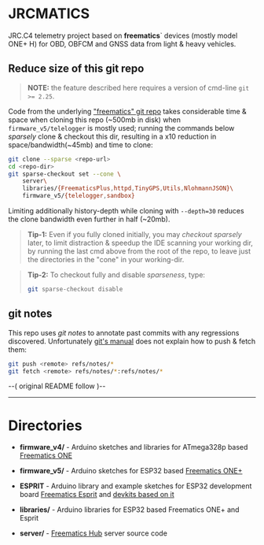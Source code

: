 # JRCMATICS

JRC.C4 telemetry project based on **freematics**` devices (mostly model ONE+ H)
for OBD, OBFCM and GNSS data from light & heavy vehicles.

## Reduce size of this git repo

> **NOTE:** the feature described here requires a version of cmd-line `git >= 2.25`.

Code from the underlying ["freematics" git repo](https://github.com/stanleyhuangyc/Freematics.git) takes considerable time & space when cloning this repo (~500mb in disk)
when `firmware_v5/telelogger` is mostly used;  running the commands below
*sparsely* clone & checkout this dir, resulting in a x10 reduction in space/bandwidth(~45mb)
and time to clone:

```bash
git clone --sparse <repo-url>
cd <repo-dir>
git sparse-checkout set --cone \
    server\
    libraries/{FreematicsPlus,httpd,TinyGPS,Utils,NlohmannJSON}\
    firmware_v5/{telelogger,sandbox}
```

Limiting additionally history-depth while cloning with `--depth=30`
reduces the clone bandwidth even further in half (~20mb).

> **Tip-1:** Even if you fully cloned initially, you may *checkout sparsely* later,
> to limit distraction & speedup the IDE scanning your working dir,
> by running the last cmd above from the root of the repo,
> to leave just the directories in the "cone" in your working-dir.

> **Tip-2:** To checkout fully and disable *sparseness*, type:
>
> ```bash
> git sparse-checkout disable
> ```

## git notes

This repo uses *git notes* to annotate past commits with any regressions discovered.
Unfortunately [git's manual](https://git-scm.com/docs/git-notes) does not explain
how to push & fetch them:

```bash
git push <remote> refs/notes/*
git fetch <remote> refs/notes/*:refs/notes/*
```


--( original README follow )--

---

Directories
===========

- **firmware_v4/** - Arduino sketches and libraries for ATmega328p based [Freematics ONE](https://freematics.com/products/freematics-one)

- **firmware_v5/** - Arduino sketches for ESP32 based [Freematics ONE+](https://freematics.com/products/freematics-one-plus)

- **ESPRIT** - Arduino library and example sketches for ESP32 development board
  [Freematics Esprit](https://freematics.com/products/freematics-esprit) and
  [devkits based on it](https://freematics.com/products/#kits)

- **libraries/** - Arduino libraries for ESP32 based Freematics ONE+ and Esprit

- **server/** - [Freematics Hub](https://freematics.com/hub/) server source code
